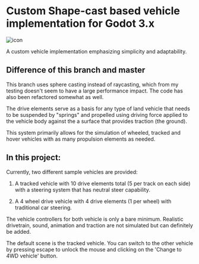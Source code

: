 # Custom Shape-cast based vehicle implementation for Godot 3.x

![icon](https://github.com/Tobalation/RaycastVehicleTest/blob/master/icon.png)

A custom vehicle implementation emphasizing simplicity and adaptability.

## Difference of this branch and master
This branch uses sphere casting instead of raycasting, which from my testing doesn't seem to have a large performance impact.
The code has also been refactored somewhat as well.

The drive elements serve as a basis for any type of land vehicle that needs to be suspended by "springs" and propelled
using driving force applied to the vehicle body against the a surface that provides traction (the ground).

This system primarily allows for the simulation of wheeled, tracked and hover vehicles with as many propulsion elements as needed.

## In this project:

Currently, two different sample vehicles are provided:

1. A tracked vehicle with 10 drive elements total (5 per track on each side) with a steering system that has neutral steer capability.

2. A 4 wheel drive vehicle with 4 drive elements (1 per wheel) with traditional car steering.

The vehicle controllers for both vehicle is only a bare minimum. Realistic drivetrain, sound, animation and traction are not simulated but can definitely be added.

The default scene is the tracked vehicle. You can switch to the other vehicle by pressing escape to unlock the mouse
and clicking on the 'Change to 4WD vehicle' button.
